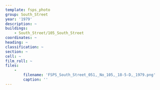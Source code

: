 ```yaml
---
template: fsps_photo
group: South_Street
year: '1979'
description: ~
buildings:
    - South_Street/105_South_Street
coordinates: ~
heading: ~
classification: ~
section: ~
cell: ~
film_roll: ~
files:
    -
        filename: 'FSPS_South_Street_051,_No_105,_18-5-D,_1979.png'
        caption: ''
---
```

